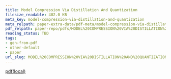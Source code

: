 ```yaml
---
title: Model Compression Via Distillation And Quantization
filesize_readable: 402.0 KB
meta_key: model-compression-via-distillation-and-quantization
meta_relpath: paper-extra-data/pdf-meta/model-compression-via-distillation-and-quantization.yaml
pdf_relpath: paper-repo/pdfs/MODEL%20COMPRESSION%20VIA%20DISTILLATION%20AND%20QUANTIZATION.pdf
reading_status: TBD
tags:
- gen-from-pdf
- other-default
- paper
url_slug: MODEL%20COMPRESSION%20VIA%20DISTILLATION%20AND%20QUANTIZATION
---
```


[pdf(local)](../../paper-repo/pdfs/MODEL%20COMPRESSION%20VIA%20DISTILLATION%20AND%20QUANTIZATION.pdf)
